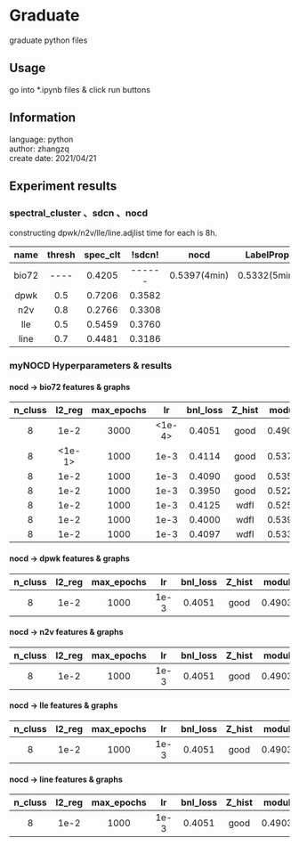 # Graduate 
graduate python files

## Usage
go into *.ipynb files & click run buttons

## Information
language: 	python  
author:	 	zhangzq  
create date:	2021/04/21  

## Experiment results

### spectral_cluster 、sdcn 、nocd

constructing dpwk/n2v/lle/line.adjlist time for each is 8h.  

| name | thresh | spec_clt | !sdcn! | nocd | LabelProp | SCD | EdMot | GEMSEC |
|:----:|:----:| :----: | :----: |:----:| :----: | :----:| :----:| :----:|
| bio72 | ----| 0.4205 | ------ | 0.5397(4min) | 0.5332(5min) | 0.3128(45min) | 0.0182(77min) | 0.0531(4h) |
| dpwk  | 0.5 | 0.7206 | 0.3582 |  
| n2v   | 0.8 | 0.2766 | 0.3308 |  
| lle   | 0.5 | 0.5459 | 0.3760 |  
| line  | 0.7 | 0.4481 | 0.3186 |  


### myNOCD  Hyperparameters & results

#### nocd -> bio72 features & graphs
| n_cluss | l2_reg | max_epochs | lr | bnl_loss | Z_hist  | modul | cd_plot | hidden_sizes|  
| :----: | :----: | :----: | :----: | :----: | :----: | :----: | :----: | :----: |
| 8 | 1e-2 | 3000| <1e-4> | 0.4051 | good | 0.4903 | btfl | [512] |
| 8 | <1e-1> | 1000| 1e-3 | 0.4114 | good | 0.5371 | btfl | [512] |
| 8 | 1e-2 | 1000| 1e-3 | 0.4090 | good | 0.5358 | btfl | [512] |
| 8 | 1e-2 | 1000| 1e-3 | 0.3950 | good | 0.5228 | btfl | [512,1024] |
| 8 | 1e-2 | 1000| 1e-3 | 0.4125 | wdfl | 0.5252 | btfl | [512,512,1024] |
| 8 | 1e-2 | 1000| 1e-3 | 0.4000 | wdfl | 0.5397 | btfl | [512,512,1024,128] |
| 8 | 1e-2 | 1000| 1e-3 | 0.4097 | wdfl | 0.5334 | btfl | [512,1024,2048,512,128]  |



#### nocd -> dpwk features & graphs
| n_cluss | l2_reg | max_epochs | lr | bnl_loss | Z_hist  | modul | cd_plot | hidden_sizes|  
| :----: | :----: | :----: | :----: | :----: | :----: | :----: | :----: | :----: |
| 8 | 1e-2 | 1000| 1e-3 | 0.4051 | good | 0.4903 | btfl | [512] | TODO 



#### nocd -> n2v features & graphs
| n_cluss | l2_reg | max_epochs | lr | bnl_loss | Z_hist  | modul | cd_plot | hidden_sizes|  
| :----: | :----: | :----: | :----: | :----: | :----: | :----: | :----: | :----: |
| 8 | 1e-2 | 1000| 1e-3 | 0.4051 | good | 0.4903 | btfl | [512] | TODO 



#### nocd -> lle features & graphs
| n_cluss | l2_reg | max_epochs | lr | bnl_loss | Z_hist  | modul | cd_plot | hidden_sizes|  
| :----: | :----: | :----: | :----: | :----: | :----: | :----: | :----: | :----: |
| 8 | 1e-2 | 1000| 1e-3 | 0.4051 | good | 0.4903 | btfl | [512] | TODO 



#### nocd -> line features & graphs
| n_cluss | l2_reg | max_epochs | lr | bnl_loss | Z_hist  | modul | cd_plot | hidden_sizes|  
| :----: | :----: | :----: | :----: | :----: | :----: | :----: | :----: | :----: |
| 8 | 1e-2 | 1000| 1e-3 | 0.4051 | good | 0.4903 | btfl | [512] | TODO